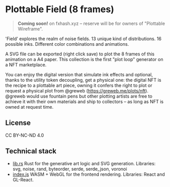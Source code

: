 # Plottable Field (8 frames)

> **Coming soon!** on fxhash.xyz – reserve will be for owners of "Plottable Wireframe".

'Field' explores the realm of noise fields. 13 unique kind of distributions. 16 possible inks. Different color combinations and animations.

A SVG file can be exported (right click save) to plot the 8 frames of this animation on a A4 paper. This collection is the first "plot loop" generator on a NFT marketplace.

You can enjoy the digital version that simulate ink effects and optional, thanks to the utility token decoupling, get a physical one: the digital NFT is the recipe to a plottable art piece, owning it confers the right to plot or request a physical plot from @greweb (https://greweb.me/plots/nft). @greweb would use fountain pens but other plotting artists are free to achieve it with their own materials and ship to collectors – as long as NFT is owned at request time.

## License

CC BY-NC-ND 4.0

## Technical stack

- [lib.rs](./rust/src/lib.rs) Rust for the generative art logic and SVG generation. Libraries: svg, noise, rand, byteorder, serde, serde_json, voronoi
- [index.js](./index.js) WASM + WebGL for the frontend rendering. Libraries: React and GL-React.
